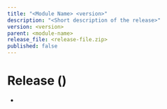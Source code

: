 ```yaml
---
title: "<Module Name> <version>"
description: "<Short description of the release>"
version: <version>
parent: <module-name>
release_file: <release-file.zip>
published: false
---
```


# Release <version> (<date>)

- <Release notes or features>

